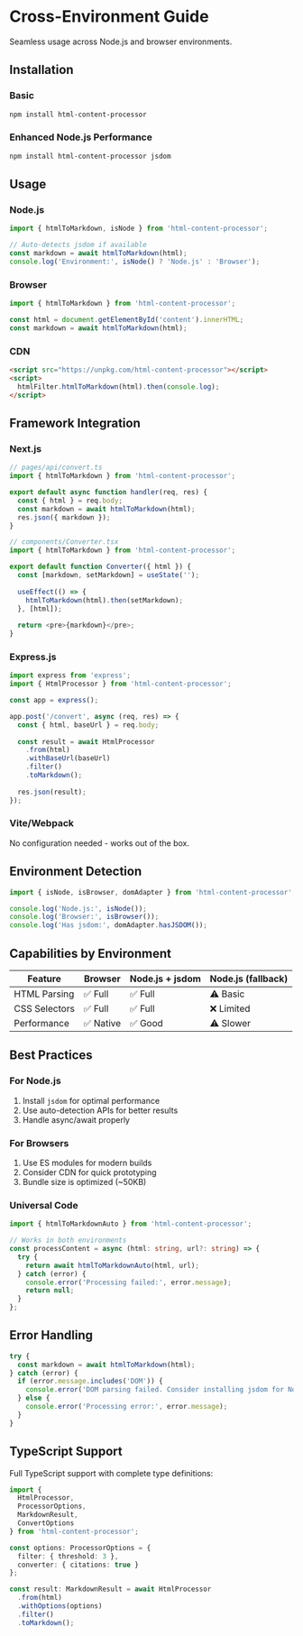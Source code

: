 # Cross-Environment Guide

Seamless usage across Node.js and browser environments.

## Installation

### Basic
```bash
npm install html-content-processor
```

### Enhanced Node.js Performance
```bash
npm install html-content-processor jsdom
```

## Usage

### Node.js
```typescript
import { htmlToMarkdown, isNode } from 'html-content-processor';

// Auto-detects jsdom if available
const markdown = await htmlToMarkdown(html);
console.log('Environment:', isNode() ? 'Node.js' : 'Browser');
```

### Browser
```typescript
import { htmlToMarkdown } from 'html-content-processor';

const html = document.getElementById('content').innerHTML;
const markdown = await htmlToMarkdown(html);
```

### CDN
```html
<script src="https://unpkg.com/html-content-processor"></script>
<script>
  htmlFilter.htmlToMarkdown(html).then(console.log);
</script>
```

## Framework Integration

### Next.js
```typescript
// pages/api/convert.ts
import { htmlToMarkdown } from 'html-content-processor';

export default async function handler(req, res) {
  const { html } = req.body;
  const markdown = await htmlToMarkdown(html);
  res.json({ markdown });
}

// components/Converter.tsx
import { htmlToMarkdown } from 'html-content-processor';

export default function Converter({ html }) {
  const [markdown, setMarkdown] = useState('');
  
  useEffect(() => {
    htmlToMarkdown(html).then(setMarkdown);
  }, [html]);
  
  return <pre>{markdown}</pre>;
}
```

### Express.js
```typescript
import express from 'express';
import { HtmlProcessor } from 'html-content-processor';

const app = express();

app.post('/convert', async (req, res) => {
  const { html, baseUrl } = req.body;
  
  const result = await HtmlProcessor
    .from(html)
    .withBaseUrl(baseUrl)
    .filter()
    .toMarkdown();
    
  res.json(result);
});
```

### Vite/Webpack
No configuration needed - works out of the box.

## Environment Detection

```typescript
import { isNode, isBrowser, domAdapter } from 'html-content-processor';

console.log('Node.js:', isNode());
console.log('Browser:', isBrowser());
console.log('Has jsdom:', domAdapter.hasJSDOM());
```

## Capabilities by Environment

| Feature | Browser | Node.js + jsdom | Node.js (fallback) |
|---------|---------|-----------------|---------------------|
| HTML Parsing | ✅ Full | ✅ Full | ⚠️ Basic |
| CSS Selectors | ✅ Full | ✅ Full | ❌ Limited |
| Performance | ✅ Native | ✅ Good | ⚠️ Slower |

## Best Practices

### For Node.js
1. Install `jsdom` for optimal performance
2. Use auto-detection APIs for better results
3. Handle async/await properly

### For Browsers
1. Use ES modules for modern builds
2. Consider CDN for quick prototyping
3. Bundle size is optimized (~50KB)

### Universal Code
```typescript
import { htmlToMarkdownAuto } from 'html-content-processor';

// Works in both environments
const processContent = async (html: string, url?: string) => {
  try {
    return await htmlToMarkdownAuto(html, url);
  } catch (error) {
    console.error('Processing failed:', error.message);
    return null;
  }
};
```

## Error Handling

```typescript
try {
  const markdown = await htmlToMarkdown(html);
} catch (error) {
  if (error.message.includes('DOM')) {
    console.error('DOM parsing failed. Consider installing jsdom for Node.js');
  } else {
    console.error('Processing error:', error.message);
  }
}
```

## TypeScript Support

Full TypeScript support with complete type definitions:

```typescript
import { 
  HtmlProcessor, 
  ProcessorOptions, 
  MarkdownResult,
  ConvertOptions
} from 'html-content-processor';

const options: ProcessorOptions = {
  filter: { threshold: 3 },
  converter: { citations: true }
};

const result: MarkdownResult = await HtmlProcessor
  .from(html)
  .withOptions(options)
  .filter()
  .toMarkdown();
``` 